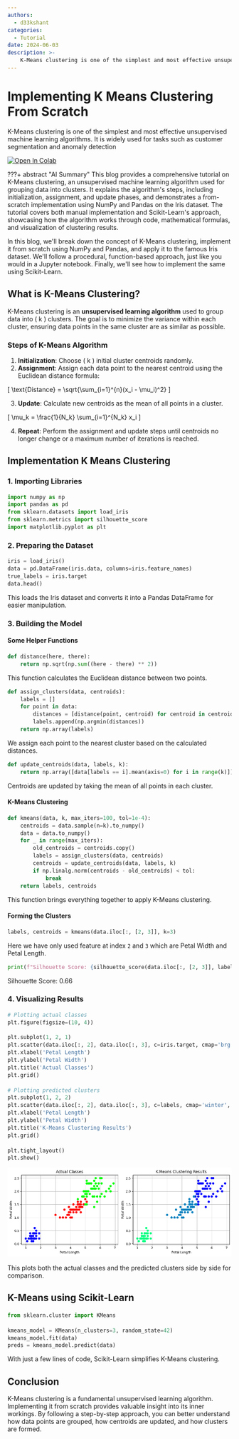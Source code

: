 ```yaml
---
authors:
  - d33kshant
categories:
  - Tutorial
date: 2024-06-03
description: >-
    K-Means clustering is one of the simplest and most effective unsupervised machine learning algorithms. It is widely used for tasks such as customer segmentation and anomaly detection
---
```


# Implementing K Means Clustering From Scratch

K-Means clustering is one of the simplest and most effective unsupervised machine learning algorithms. It is widely used for tasks such as customer segmentation and anomaly detection

<!-- more -->

[![Open In Colab](https://colab.research.google.com/assets/colab-badge.svg)](https://colab.research.google.com/drive/1NbffALDL_jOCxpsEQTvxoBAqcKfaHP9Z)

???+ abstract "AI Summary"
    This blog provides a comprehensive tutorial on K-Means clustering, an unsupervised machine learning algorithm used for grouping data into clusters. It explains the algorithm's steps, including initialization, assignment, and update phases, and demonstrates a from-scratch implementation using NumPy and Pandas on the Iris dataset. The tutorial covers both manual implementation and Scikit-Learn's approach, showcasing how the algorithm works through code, mathematical formulas, and visualization of clustering results.

In this blog, we'll break down the concept of K-Means clustering, implement it from scratch using NumPy and Pandas, and apply it to the famous Iris dataset. We'll follow a procedural, function-based approach, just like you would in a Jupyter notebook. Finally, we'll see how to implement the same using Scikit-Learn.

## What is K-Means Clustering?

K-Means clustering is an **unsupervised learning algorithm** used to group data into \( k \) clusters. The goal is to minimize the variance within each cluster, ensuring data points in the same cluster are as similar as possible.

### Steps of K-Means Algorithm
1. **Initialization**: Choose \( k \) initial cluster centroids randomly.
2. **Assignment**: Assign each data point to the nearest centroid using the Euclidean distance formula:

\[
\text{Distance} = \sqrt{\sum_{i=1}^{n}(x_i - \mu_i)^2}
\]

3. **Update**: Calculate new centroids as the mean of all points in a cluster.

\[
\mu_k = \frac{1}{N_k} \sum_{i=1}^{N_k} x_i
\]

4. **Repeat**: Perform the assignment and update steps until centroids no longer change or a maximum number of iterations is reached.

## Implementation K Means Clustering

### 1. Importing Libraries

```python
import numpy as np
import pandas as pd
from sklearn.datasets import load_iris
from sklearn.metrics import silhouette_score
import matplotlib.pyplot as plt
```

### 2. Preparing the Dataset

```python
iris = load_iris()
data = pd.DataFrame(iris.data, columns=iris.feature_names)
true_labels = iris.target
data.head()
```
This loads the Iris dataset and converts it into a Pandas DataFrame for easier manipulation.

### 3. Building the Model

#### Some Helper Functions

```python
def distance(here, there):
    return np.sqrt(np.sum((here - there) ** 2))
```
This function calculates the Euclidean distance between two points.

```python
def assign_clusters(data, centroids):
    labels = []
    for point in data:
        distances = [distance(point, centroid) for centroid in centroids]
        labels.append(np.argmin(distances))
    return np.array(labels)
```
We assign each point to the nearest cluster based on the calculated distances.

```python
def update_centroids(data, labels, k):
    return np.array([data[labels == i].mean(axis=0) for i in range(k)])
```
Centroids are updated by taking the mean of all points in each cluster.

#### K-Means Clustering

```python
def kmeans(data, k, max_iters=100, tol=1e-4):
    centroids = data.sample(n=k).to_numpy()
    data = data.to_numpy()
    for _ in range(max_iters):
        old_centroids = centroids.copy()
        labels = assign_clusters(data, centroids)
        centroids = update_centroids(data, labels, k)
        if np.linalg.norm(centroids - old_centroids) < tol:
            break
    return labels, centroids
```
This function brings everything together to apply K-Means clustering.

#### Forming the Clusters

```python
labels, centroids = kmeans(data.iloc[:, [2, 3]], k=3)
```
Here we have only used feature at index `2` and `3` which are Petal Width and Petal Length.

```python
print(f"Silhouette Score: {silhouette_score(data.iloc[:, [2, 3]], labels):.2f}")
```
<div class="result" markdown>
Silhouette Score: 0.66
</div>


### 4. Visualizing Results

```python
# Plotting actual classes
plt.figure(figsize=(10, 4))

plt.subplot(1, 2, 1)
plt.scatter(data.iloc[:, 2], data.iloc[:, 3], c=iris.target, cmap='brg', zorder=2)
plt.xlabel('Petal Length')
plt.ylabel('Petal Width')
plt.title('Actual Classes')
plt.grid()

# Plotting predicted clusters
plt.subplot(1, 2, 2)
plt.scatter(data.iloc[:, 2], data.iloc[:, 3], c=labels, cmap='winter', zorder=2)
plt.xlabel('Petal Length')
plt.ylabel('Petal Width')
plt.title('K-Means Clustering Results')
plt.grid()

plt.tight_layout()
plt.show()
```
<div class="result" markdown>

![Output](images/k-means-clustering-output.png)

</div>

This plots both the actual classes and the predicted clusters side by side for comparison.

## K-Means using Scikit-Learn

```python
from sklearn.cluster import KMeans

kmeans_model = KMeans(n_clusters=3, random_state=42)
kmeans_model.fit(data)
preds = kmeans_model.predict(data)
```
With just a few lines of code, Scikit-Learn simplifies K-Means clustering.

## Conclusion

K-Means clustering is a fundamental unsupervised learning algorithm. Implementing it from scratch provides valuable insight into its inner workings. By following a step-by-step approach, you can better understand how data points are grouped, how centroids are updated, and how clusters are formed.

